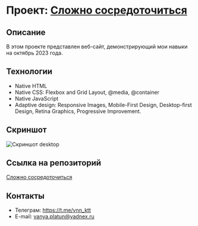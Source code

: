 # Проект: [Сложно сосредоточиться](https://github.com/vnn-ktt/slozhno-sosredotochitsya.git)

## Описание

В этом проекте представлен веб-сайт, демонстрирующий мои навыки на октябрь 2023 года.

## Технологии

-  Native HTML
-  Native CSS: Flexbox and Grid Layout, @media, @container
-  Native JavaScript
-  Adaptive design: Responsive Images, Mobile-First Design, Desktop-first Design, Retina Graphics, Progressive Improvement.

## Скриншот

![Скриншот desktop](https://github.com/vnn-ktt/slozhno-sosredotochitsya/assets/106499823/1e339aa3-ca65-40c7-871b-df889f29ed9c)

## Ссылка на репозиторий

[Сложно сосредоточиться](https://github.com/vnn-ktt/slozhno-sosredotochitsya.git)

## Контакты

-  Телеграм: <https://t.me/vnn_ktt>
-  E-mail: <vanya.platun@yadnex.ru>
